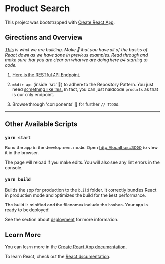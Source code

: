 # Product Search

This project was bootstrapped with [Create React App](https://github.com/facebook/create-react-app).

## Girections and Overview

_[This](https://reactjs.org/docs/thinking-in-react.html) is what we are building. Make 💯 that you have all of the basics of React down as we have done in previous examples. Read through and make sure that you are clear on what we are doing here b4 starting to code._

1. [Here is the RESTful API Endpoint.](https://my-json-server.typicode.com/Claim-Academy-JS/products/products)

2. `mkdir api` (inside 'src' 📂) to adhere to the Repository Pattern. You just need [something like this.](https://github.com/Claim-Academy-JS/studio-ghibli-API-SPA/blob/master/src/api/index.js) In fact, you can just hardcode `products` as that is our only endpoint.

3. Browse through 'components' 📂 for further `// TODO`s.

---

## Other Available Scripts

### `yarn start`

Runs the app in the development mode.
Open [http://localhost:3000](http://localhost:3000) to view it in the browser.

The page will reload if you make edits.
You will also see any lint errors in the console.

### `yarn build`

Builds the app for production to the `build` folder.
It correctly bundles React in production mode and optimizes the build for the best performance.

The build is minified and the filenames include the hashes.
Your app is ready to be deployed!

See the section about [deployment](https://facebook.github.io/create-react-app/docs/deployment) for more information.

## Learn More

You can learn more in the [Create React App documentation](https://facebook.github.io/create-react-app/docs/getting-started).

To learn React, check out the [React documentation](https://reactjs.org/).

